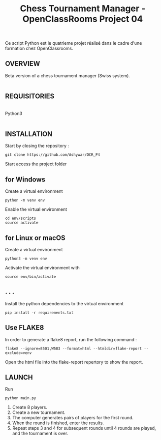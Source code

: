 <h1 align="center"><h1 align="center">Chess Tournament Manager - OpenClassRooms Project 04 </h1><br>
<br>
Ce script Python est le quatrieme projet réalisé dans le cadre d'une formation chez OpenClassrooms.

## OVERVIEW
Beta version of a chess tournament manager (Swiss system).
<br>
<br>
## REQUISITORIES <br>
<br>
Python3<br>
<br>

## INSTALLATION
Start by closing the repository :
```
git clone https://github.com/Ashywar/OCR_P4
```
Start access the project folder

## for Windows
Create a virtual environment
```
python -m venv env
```
Enable the virtual environment
```
cd env/scripts
source activate
```

## for Linux or macOS
Create a virtual environment 
```
python3 -m venv env
```
Activate the virtual environment with 
```
source env/bin/activate 
```
## . . . 
Install the python dependencies to the virtual environment
```
pip install -r requirements.txt
```
  
## Use FLAKE8
In order to generate a flake8 report, run the following command :
```
flake8 --ignore=E501,W503 --format=html --htmldir=flake-report --exclude=venv
```
Open the html file into the flake-report repertory to show the report.

## LAUNCH 
Run
```
python main.py
```
1. Create 8 players. <br>
2. Create a new tournament. <br>
3. The computer generates pairs of players for the first round. <br>
4. When the round is finished, enter the results. <br>
5. Repeat steps 3 and 4 for subsequent rounds until 4 rounds are played, and the tournament is over. <br>


